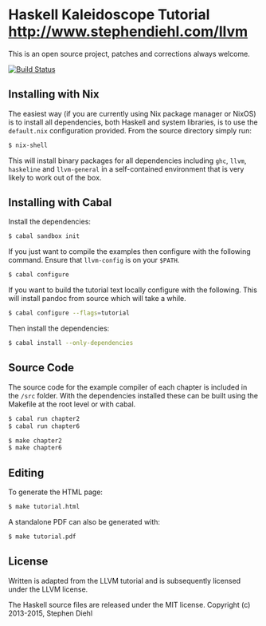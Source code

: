 Haskell Kaleidoscope Tutorial http://www.stephendiehl.com/llvm
===============================================================

This is an open source project, patches and corrections always welcome.

[![Build Status](https://travis-ci.org/sdiehl/kaleidoscope.svg)](https://travis-ci.org/sdiehl/kaleidoscope)

Installing with Nix
-------

The easiest way (if you are currently using Nix package manager or NixOS) is to install all dependencies, both
Haskell and system libraries, is to use the ``default.nix`` configuration provided. From the source directory
simply run:

```bash
$ nix-shell
```

This will install binary packages for all dependencies including ``ghc``, ``llvm``, ``haskeline`` and
``llvm-general`` in a self-contained environment that is very likely to work out of the box.

Installing with Cabal
-------

Install the dependencies:

```bash
$ cabal sandbox init
```

If you just want to compile the examples then configure with the following command. Ensure that
``llvm-config`` is on your ``$PATH``.

```bash
$ cabal configure
```

If you want to build the tutorial text locally configure with the following. This will install pandoc from
source which will take a while.

```bash
$ cabal configure --flags=tutorial
```

Then install the dependencies:

```bash
$ cabal install --only-dependencies
```

Source Code
-----------

The source code for the example compiler of each chapter is included in
the ``/src`` folder. With the dependencies installed these can be built
using the Makefile at the root level or with cabal.

```bash
$ cabal run chapter2
$ cabal run chapter6
```

```bash
$ make chapter2
$ make chapter6
```

Editing
-------

To generate the HTML page:

```bash
$ make tutorial.html
```

A standalone PDF can also be generated with:

```bash
$ make tutorial.pdf
```

License
-------

Written is adapted from the LLVM tutorial and is subsequently licensed under the
LLVM license.

The Haskell source files are released under the MIT license. Copyright (c)
2013-2015, Stephen Diehl
